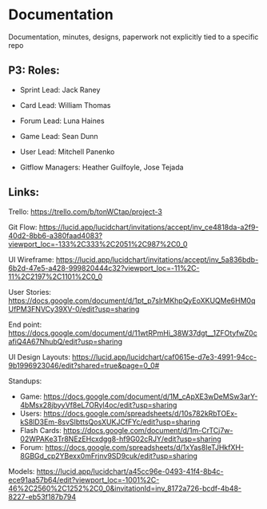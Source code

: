 # Documentation
Documentation, minutes, designs, paperwork not explicitly tied to a specific repo

## P3: Roles:
- Sprint Lead: Jack Raney

- Card Lead: William Thomas
- Forum Lead: Luna Haines
- Game Lead: Sean Dunn
- User Lead: Mitchell Panenko

- Gitflow Managers: Heather Guilfoyle, Jose Tejada

## Links:
 Trello: https://trello.com/b/tonWCtap/project-3
 
 Git Flow: https://lucid.app/lucidchart/invitations/accept/inv_ce4818da-a2f9-40d2-8bb6-a380faad4083?viewport_loc=-133%2C333%2C2051%2C987%2C0_0
 
 UI Wireframe: https://lucid.app/lucidchart/invitations/accept/inv_5a836bdb-6b2d-47e5-a428-999820444c32?viewport_loc=-11%2C-11%2C2197%2C1101%2C0_0
 
 User Stories:  https://docs.google.com/document/d/1pt_p7slrMKhpQyEoXKUQMe6HM0qUfPM3FNVCy39XV-0/edit?usp=sharing
 
 End point: https://docs.google.com/document/d/11wtRPmHi_38W37dgt__1ZFOtyfwZ0cafiQ4A67NhubQ/edit?usp=sharing
 
 UI Design Layouts: https://lucid.app/lucidchart/caf0615e-d7e3-4991-94cc-9b1996923046/edit?shared=true&page=0_0#
 
 Standups: 
 - Game: https://docs.google.com/document/d/1M_cApXE3wDeMSw3arY-4bMsx28jbyyVf8eL7ORyl4oc/edit?usp=sharing
 - Users: https://docs.google.com/spreadsheets/d/10s782kRbTOEx-kS8lD3Em-8svSIbttsQosXUKJCfFYc/edit?usp=sharing
 - Flash Cards: https://docs.google.com/document/d/1m-CrTCj7w-02WPAKe3Tr8NEzEHcxdgg8-hf9G02cRJY/edit?usp=sharing
 - Forum: https://docs.google.com/spreadsheets/d/1xYas8IeTJHkfXH-8GBGd_cp2YBexx0mFrjnv9SD9cuk/edit?usp=sharing
 
 Models: https://lucid.app/lucidchart/a45cc96e-0493-41f4-8b4c-ece91aa57b64/edit?viewport_loc=-1001%2C-46%2C2560%2C1252%2C0_0&invitationId=inv_8172a726-bcdf-4b48-8227-eb53f187b794
 

 
